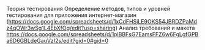 Теория тестирования
Определение методов, типов и уровней тестирования для приложения интернет-магазин
(https://docs.google.com/spreadsheets/d/1xCdFHSjLE9OKS54JBRDZPaMdz4qOWr3wSg1L4EbXfOg/edit?usp=sharing)
Анализ требований и макета
https://docs.google.com/spreadsheets/d/1plBBFsG7EamsFFZ6w6FgLgfGPBa6D6GBLdeGauVzI2s/edit?gid=0#gid=0

